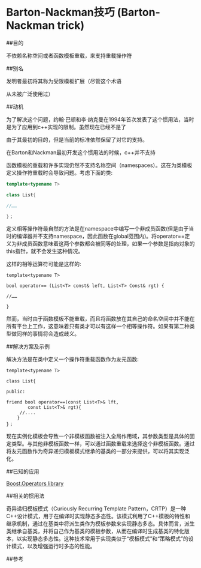 # Barton-Nackman技巧 (Barton-Nackman trick)
##目的

不依赖名称空间或者函数模板重载，来支持重载操作符

##别名

发明者最初将其称为受限模板扩展（尽管这个术语

从未被广泛使用过）

##动机

为了解决这个问题，约翰·巴顿和李·纳克曼在1994年首次发表了这个惯用法，当时是为了应用到c++实现的限制。虽然现在已经不是了

由于其最初的目的，但是当前的标准依然保留了对它的支持。

在Barton和Nackman最初开发这个惯用法的时候，c++并不支持

函数模板的重载和许多实现仍然不支持名称空间（namespaces）。这在为类模板定义操作符重载时会导致问题。考虑下面的类:

```c++
template<typename T>

class List{

//……

}；
```

定义相等操作符最自然的方法是在namespace中编写一个非成员函数(但是由于当时的编译器并不支持namespace，因此函数在global范围内)。将operator==定义为非成员函数意味着这两个参数都会被同等的处理，如果一个参数是指向对象的this指针，就不会发生这种情况。

这样的相等运算符可能是这样的:

```
template<typename T>

bool operator== (List<T> const& left, List<T> Const& rgt) {

//……

}
```

然而，当时由于函数模板不能重载，而且将函数放在其自己的命名空间中并不能在所有平台上工作，这意味着只有类才可以有这样一个相等操作符。如果有第二种类型做同样的事情将会造成歧义。

##解决方案及示例

解决方法是在类中定义一个操作符重载函数作为友元函数:

```
template<typename T>

class List{

public:

friend bool operator==(const List<T>& lft,
		const List<T>& rgt){
	 //....
	}
}；
```

现在实例化模板会导致一个非模板函数被注入全局作用域，其参数类型是具体的固定类型。与其他非模板函数一样，可以通过函数重载来选择这个非模板函数。通过将友元函数作为奇异递归模板模式继承的基类的一部分来提供，可以将其实现泛化。

##已知的应用

[Boost.Operators library]( http://www.boost.org/doc/libs/1_50_0/libs/utility/operators.htm)

##相关的惯用法

奇异递归模板模式（Curiously Recurring Template  Pattern，CRTP）是一种C++设计模式，用于在编译时实现静态多态性。该模式利用了C++模板的特性和继承机制，通过在基类中将派生类作为模板参数来实现静态多态。具体而言，派生类继承自基类，并将自己作为基类的模板参数，从而在编译时生成基类的特化版本，以实现静态多态性。这种技术常用于实现类似于“模板模式”和“策略模式”的设计模式，以及增强运行时多态的性能。

##参考
